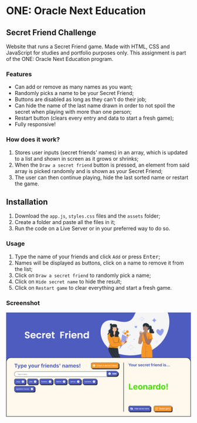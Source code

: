 # ONE: Oracle Next Education

## Secret Friend Challenge

Website that runs a Secret Friend game. Made with HTML, CSS and JavaScript for studies and portfolio purposes only. This assignment is part of the ONE: Oracle Next Education program.

### Features

- Can add or remove as many names as you want;
- Randomly picks a name to be your Secret Friend;
- Buttons are disabled as long as they can't do their job;
- Can hide the name of the last name drawn in order to not spoil the secret when playing with more than one person;
- Restart button (clears every entry and data to start a fresh game);
- Fully responsive!

### How does it work?

1. Stores user inputs (secret friends' names) in an array, which is updated to a list and shown in screen as it grows or shrinks;
2. When the `Draw a secret friend` button is pressed, an element from said array is picked randomly and is shown as your Secret Friend;
3. The user can then continue playing, hide the last sorted name or restart the game.

## Installation

1. Download the `app.js`, `styles.css` files and the `assets` folder;
2. Create a folder and paste all the files in it;
3. Run the code on a Live Server or in your preferred way to do so.

### Usage

1. Type the name of your friends and click `Add` or press <kbd>Enter</kbd>;
2. Names will be displayed as buttons, click on a name to remove it from the list;
3. Click on `Draw a secret friend` to randomly pick a name;
4. Click on `Hide secret name` to hide the result;
5. Click on `Restart game` to clear everything and start a fresh game.

### Screenshot

![alt text](assets/screenshot.png)
